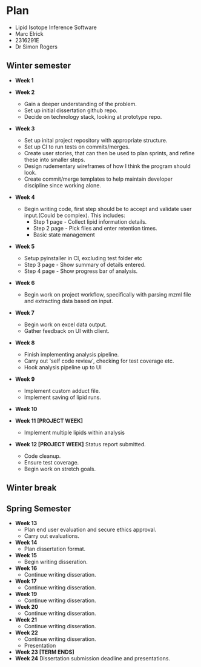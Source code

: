 # Plan

- Lipid Isotope Inference Software
- Marc Elrick
- 2316291E
- Dr Simon Rogers

## Winter semester

- **Week 1**
- **Week 2**
  - Gain a deeper understanding of the problem.
  - Set up initial dissertation github repo.
  - Decide on technology stack, looking at prototype repo.
- **Week 3**
  - Set up inital project repository with appropriate structure.
  - Set up CI to run tests on commits/merges.
  - Create user stories, that can then be used to plan sprints, and refine these into smaller steps.
  - Design rudementary wireframes of how I think the program should look.
  - Create commit/merge templates to help maintain developer discipline since working alone.
- **Week 4**
  - Begin writing code, first step should be to accept and validate user input.(Could be complex). This includes:
    - Step 1 page - Collect lipid information details.
    - Step 2 page - Pick files and enter retention times.
    - Basic state management
- **Week 5**
  - Setup pyinstaller in CI, excluding test folder etc
  - Step 3 page - Show summary of details entered.
  - Step 4 page - Show progress bar of analysis.
- **Week 6**

  - Begin work on project workflow, specifically with parsing mzml file and extracting data based on input.

- **Week 7**
  - Begin work on excel data output.
  - Gather feedback on UI with client.
- **Week 8**

  - Finish implementing analysis pipeline.
  - Carry out 'self code review', checking for test coverage etc.
  - Hook analysis pipeline up to UI

- **Week 9**
  - Implement custom adduct file.
  - Implement saving of lipid runs.
- **Week 10**
- **Week 11 [PROJECT WEEK]**
  - Implement multiple lipids within analysis
- **Week 12 [PROJECT WEEK]** Status report submitted.
  - Code cleanup.
  - Ensure test coverage.
  - Begin work on stretch goals.

## Winter break

## Spring Semester

- **Week 13**
  - Plan end user evaluation and secure ethics approval.
  - Carry out evaluations.
- **Week 14**
  - Plan dissertation format.
- **Week 15**
  - Begin writing disseration.
- **Week 16**
  - Continue writing disseration.
- **Week 17**
  - Continue writing disseration.
- **Week 19**
  - Continue writing disseration.
- **Week 20**
  - Continue writing disseration.
- **Week 21**
  - Continue writing disseration.
- **Week 22**
  - Continue writing disseration.
  - Presentation
- **Week 23 [TERM ENDS]**
- **Week 24** Dissertation submission deadline and presentations.
